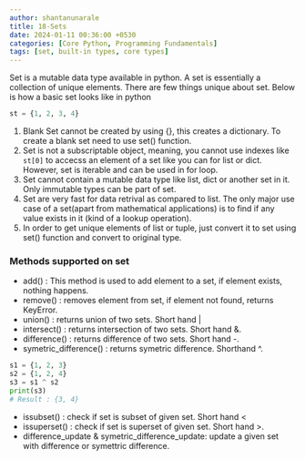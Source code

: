 ```yaml
---
author: shantanunarale
title: 18-Sets
date: 2024-01-11 00:36:00 +0530
categories: [Core Python, Programming Fundamentals]
tags: [set, built-in types, core types]
---
```


Set is a mutable data type available in python. A set is essentially a collection of unique elements. There are few things unique about set. Below is how a basic set looks like in python

```python
st = {1, 2, 3, 4}
```

1. Blank Set cannot be created by using {}, this creates a dictionary. To create a blank set need to use set() function.
2. Set is not a subscriptable object, meaning, you cannot use indexes like `st[0]` to accecss an element of a set like you can for list or dict. However, set is iterable and can be used in for loop.
3. Set cannot contain a mutable data type like list, dict or another set in it. Only immutable types can be part of set.
4. Set are very fast for data retrival as compared to list. The only major use case of a set(apart from mathematical applications) is to find if any value exists in it (kind of a lookup operation).
5. In order to get unique elements of list or tuple, just convert it to set using set() function and convert to original type.

### Methods supported on set

- add() : This method is used to add element to a set, if element exists, nothing happens.
- remove() : removes element from set, if element not found, returns KeyError.
- union() : returns union of two sets. Short hand |
- intersect() : returns intersection of two sets. Short hand &.
- difference() : returns difference of two sets. Short hand -.
- symetric_difference() : returns symetric difference. Shorthand ^.
```python
s1 = {1, 2, 3}
s2 = {1, 2, 4}
s3 = s1 ^ s2
print(s3)
# Result : {3, 4}
```
- issubset() : check if set is subset of given set. Short hand <
- issuperset() : check if set is superset of given set. Short hand \>.
- difference_update & symetric_difference_update: update a given set with difference or symettric difference.